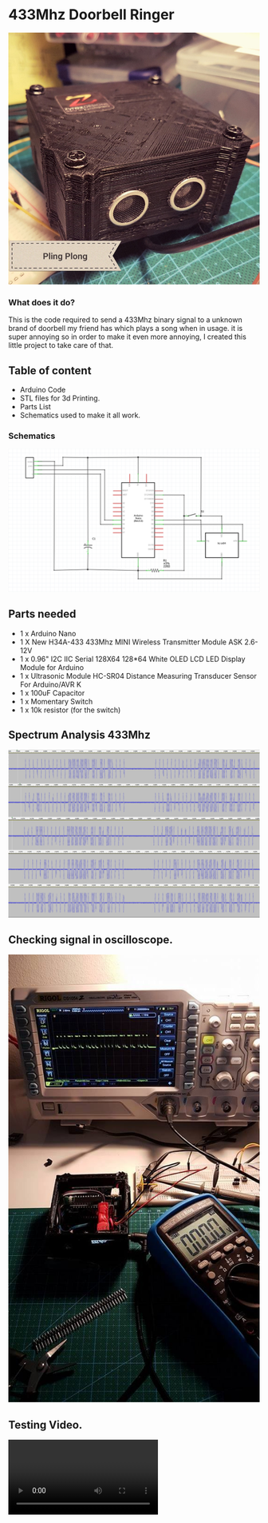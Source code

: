 # 433Mhz Doorbell Ringer
![](Photos/front-view.jpg)

### What does it do?
This is the code required to send a 433Mhz binary signal to a unknown brand
of doorbell my friend has which plays a song when in usage. it is super annoying
so in order to make it even more annoying, I created this little project to take care of that.

## Table of content
* Arduino Code
* STL files for 3d Printing.
* Parts List
* Schematics used to make it all work.

### Schematics
![](Photos/433mhz-schematics.png)

## Parts needed
* 1 x Arduino Nano
* 1 X New H34A-433 433Mhz MINI Wireless Transmitter Module ASK 2.6-12V
* 1 x 0.96" I2C IIC Serial 128X64 128*64 White OLED LCD LED Display Module for Arduino
* 1 x Ultrasonic Module HC-SR04 Distance Measuring Transducer Sensor For Arduino/AVR K
* 1 x 100uF Capacitor
* 1 x Momentary Switch
* 1 x 10k resistor (for the switch)

## Spectrum Analysis 433Mhz
![](Photos/spectrum-analysis-in-audacity.png)

## Checking signal in oscilloscope.
![](Photos/checking-signal-on-oscilloscope.jpg)

## Testing Video.
![](Photos/433mhz-test-with-spectrum-analyzer.mp4)
